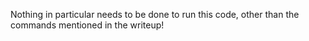 Nothing in particular needs to be done to run this code, other than the commands mentioned in the writeup!